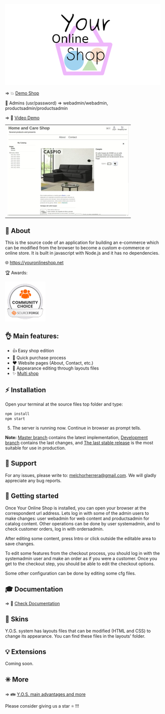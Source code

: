 ![Your Online Shop](readme_images/logotype.png "Your Online Shop")

=> :boom: [Demo Shop](https://youronlineshop.net/sample/)

:wrench: Admins (usr/password) => webadmin/webadmin, productsadmin/productsadmin

=> :information_desk_person: [Video Demo](https://youtu.be/PD_olszbGWA)
<table>
  <tr>
    <td>
    <a href="https://youtu.be/PD_olszbGWA"><img src="readme_images/youtube.webp"></a>
    </td>
  </tr>
</table>

## :cactus: About

This is the source code of an application for building an e-commerce which can be modified from the browser to become a custom e-commerce or online store. It is built in javascript with Node.js and it has no dependencies.

:globe_with_meridians: https://youronlineshop.net

:trophy: Awards:

<img src="readme_images/oss-community-choice-white.svg" alt="Community choice" width="130"/>

## :ok_hand: Main features:

- :thumbsup: Easy shop edition
- :runner: Quick purchase process
- :heart: Website pages (About, Contact, etc.)
- :art: Appearance editing through layouts files
- :sparkles: [Multi shop](docs/multishopguide.md)

## :zap: Installation

Open your terminal at the source files top folder and type:
```
npm install 
npm start
```
5. The server is running now. Continue in browser as prompt tells.

**Note:** [Master branch](https://github.com/petazeta/youronlineshop/tree/master) contains the latest implementation, [Development branch](https://github.com/petazeta/youronlineshop/tree/development) contains the last changes, and [The last stable release](https://github.com/petazeta/youronlineshop/releases/tag/v5.0) is the most suitable for use in production.

## :ghost: Support

For any issues, please write to: melchorherrera@gmail.com. We will gladly appreciate any bug reports.


## :rocket: Getting started

Once Your Online Shop is installed, you can open your browser at the correspondent url address. Lets log in with some of the admin users to make changes: user webadmin for web content and productsadmin for catalog content. Other operations can be done by user systemadmin, and to check customer orders, log in with ordersadmin.

After editing some content, press Intro or click outside the editable area to save changes.

To edit some features from the checkout process, you should log in with the systemadmin user and make an order as if you were a customer. Once you get to the checkout step, you should be able to edit the checkout options.

Some other configuration can be done by editing some cfg files.


## :mortar_board: Documentation

=> :green_book: [Check Documentation](docs/overview.md)


## :art: Skins

Y.O.S. system has layouts files that can be modified (HTML and CSS) to change its appearance. You can find these files in the layouts' folder.


## :bulb: Extensions

Coming soon.


## :eight_spoked_asterisk: More

=> :family: [Y.O.S. main advantages and more](docs/marketing.md)

Please consider giving us a star :star: !!!
